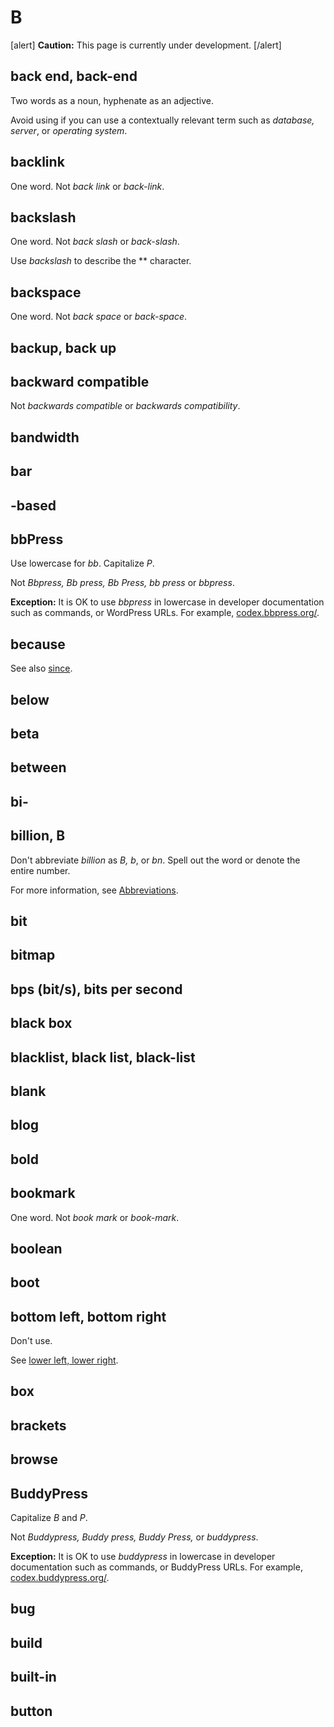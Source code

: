 # B

[alert] **Caution:** This page is currently under development. [/alert]

## back end, back-end

Two words as a noun, hyphenate as an adjective.

Avoid using if you can use a contextually relevant term such as *database, server*, or *operating system*.

## backlink

One word. Not *back link* or *back-link*.

## backslash

One word. Not *back slash* or *back-slash*.

Use *backslash* to describe the *\* character.

## backspace

One word. Not *back space* or *back-space*.

## backup, back up
## backward compatible

Not *backwards compatible* or *backwards compatibility*.

## bandwidth
## bar
## -based
## bbPress

Use lowercase for *bb*. Capitalize *P*.

Not *Bbpress, Bb press, Bb Press, bb press* or *bbpress*.

**Exception:** It is OK to use *bbpress* in lowercase in developer documentation such as commands, or WordPress URLs. For example, [codex.bbpress.org/](https://codex.bbpress.org/).

## because


See also [since]().

## below
## beta
## between
## bi-
## billion, B

Don't abbreviate *billion* as *B, b*, or *bn*. Spell out the word or denote the entire number.

For more information, see [Abbreviations](numbers.md).

## bit
## bitmap
## bps (bit/s), bits per second
## black box
## blacklist, black list, black-list
## blank
## blog
## bold
## bookmark

One word. Not *book mark* or *book-mark*.

## boolean
## boot
## bottom left, bottom right

Don't use.

See [lower left, lower right](l.md).

## box
## brackets
## browse
## BuddyPress

Capitalize *B* and *P*.

Not *Buddypress, Buddy press, Buddy Press,* or *buddypress*.

**Exception:** It is OK to use *buddypress* in lowercase in developer documentation such as commands, or BuddyPress URLs. For example, [codex.buddypress.org/](https://codex.buddypress.org/).

## bug
## build
## built-in
## button
